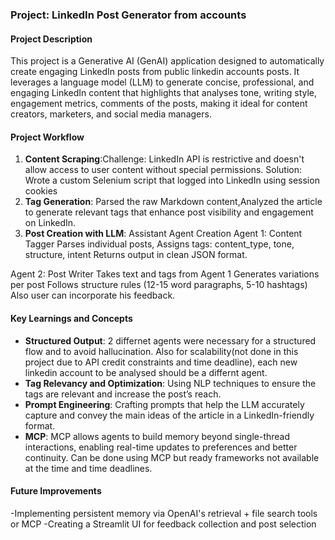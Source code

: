### Project: LinkedIn Post Generator from accounts

#### Project Description
This project is a Generative AI (GenAI) application designed to automatically create engaging LinkedIn posts from public linkedin accounts posts. It leverages a language model (LLM) to generate concise, professional, and engaging LinkedIn content that highlights that analyses tone, writing style, engagement metrics, comments of the posts, making it ideal for content creators, marketers, and social media managers.

#### Project Workflow
1. **Content Scraping**:Challenge: LinkedIn API is restrictive and doesn't allow access to user content without special permissions. 
Solution:
Wrote a custom Selenium script that logged into LinkedIn using session cookies
2. **Tag Generation**: Parsed the raw Markdown content,Analyzed the article to generate relevant tags that enhance post visibility and engagement on LinkedIn.
3. **Post Creation with LLM**: Assistant Agent Creation
Agent 1: Content Tagger
Parses individual posts, Assigns tags: content_type, tone, structure, intent
Returns output in clean JSON format.

Agent 2: Post Writer
Takes text and tags from Agent 1
Generates variations per post
Follows structure rules (12-15 word paragraphs, 5-10 hashtags)
Also user can incorporate his feedback.

#### Key Learnings and Concepts

- **Structured Output**: 2 differnet agents were necessary for a structured flow and to avoid hallucination. Also for scalability(not done in this project due to API credit constraints and time deadline), each new linkedin account to be analysed should be a differnt agent.
- **Tag Relevancy and Optimization**: Using NLP techniques to ensure the tags are relevant and increase the post’s reach.
- **Prompt Engineering**: Crafting prompts that help the LLM accurately capture and convey the main ideas of the article in a LinkedIn-friendly format.
- **MCP**: MCP allows agents to build memory beyond single-thread interactions, enabling real-time updates to preferences and better continuity. Can be done using MCP but ready frameworks not available at the time and time deadlines.

#### Future Improvements

-Implementing persistent memory via OpenAI's retrieval + file search tools or MCP
-Creating a Streamlit UI for feedback collection and post selection



